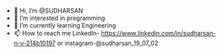 - 👋 Hi, I’m @SUDHARSAN
- 👀 I’m interested in programming
- 🌱 I’m currently learning Engineering
- 📫 How to reach me LinkedIn- https://www.linkedin.com/in/sudharsan-n-v-214b10197 or instagram-@sudharsan_19_07_02

<!---
SUDHARSAN-1907/SUDHARSAN-1907 is a ✨ special ✨ repository because its `README.md` (this file) appears on your GitHub profile.
You can click the Preview link to take a look at your changes.
--->
